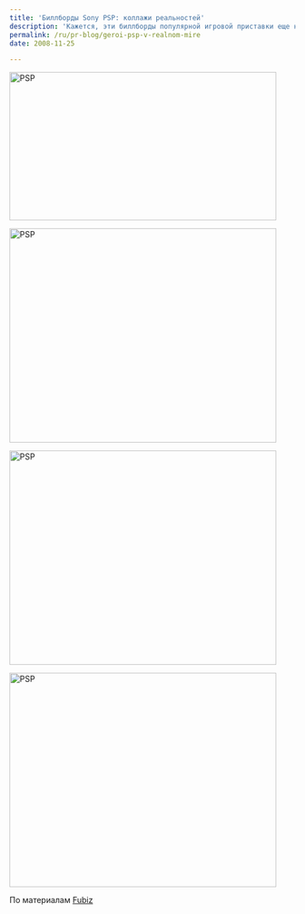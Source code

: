```yaml
---
title: 'Биллборды Sony PSP: коллажи реальностей'
description: 'Кажется, эти биллборды популярной игровой приставки еще не появились на adme. А идея — классная.'
permalink: /ru/pr-blog/geroi-psp-v-realnom-mire
date: 2008-11-25

---
```

<p><img src="{{ site.assets }}/img/blog/08-11/25-02.jpg" alt="PSP" width="470" height="261"></p>
<p><img src="{{ site.assets }}/img/blog/08-11/25-03.jpg" alt="PSP" width="470" height="377"></p>
<p><img src="{{ site.assets }}/img/blog/08-11/25-04.jpg" alt="PSP" width="470" height="377"></p>
<p><img src="{{ site.assets }}/img/blog/08-11/25-05.jpg" alt="PSP" width="470" height="377"></p>
<p>По материалам <a href="http://www.fubiz.net/blog/index.php?2008/11/18/2409-playstation-psp-fake-boards" target="_blank" rel="noopener noreferrer">Fubiz</a></p>


